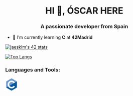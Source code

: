 <h1 align="center">HI 👋, ÓSCAR HERE</h1>
<h3 align="center">A passionate developer from Spain</h3>

- 🌱 I’m currently learning **C** at **42Madrid**

[![jaeskim's 42 stats](https://badge42.herokuapp.com/api/stats/omartine)](https://github.com/JaeSeoKim/badge42)


[![Top Langs](https://github-readme-stats.vercel.app/api/top-langs/?username=omartine&layout=compact)](https://github.com/anuraghazra/github-readme-stats)


<h3 align="left">Languages and Tools:</h3>
<p align="left"> <a href="https://www.cprogramming.com/" target="_blank"> <img src="https://raw.githubusercontent.com/devicons/devicon/master/icons/c/c-original.svg" alt="c" width="40" height="40"/> </a> <a href="https://www.w3schools.com/cpp/" target="_blank">
